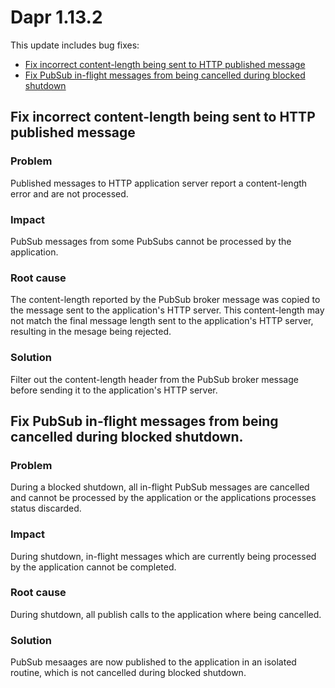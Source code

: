# Dapr 1.13.2

This update includes bug fixes:

- [Fix incorrect content-length being sent to HTTP published message](#fix-incorrect-content-length-being-sent-to-http-published-message)
- [Fix PubSub in-flight messages from being cancelled during blocked shutdown](#fix-pubsub-in-flight-messages-from-being-cancelled-during-blocked-shutdown)

## Fix incorrect content-length being sent to HTTP published message

### Problem

Published messages to HTTP application server report a content-length error and are not processed.

### Impact

PubSub messages from some PubSubs cannot be processed by the application.

### Root cause

The content-length reported by the PubSub broker message was copied to the message sent to the application's HTTP server.
This content-length may not match the final message length sent to the application's HTTP server, resulting in the mesage being rejected.

### Solution

Filter out the content-length header from the PubSub broker message before sending it to the application's HTTP server.

## Fix PubSub in-flight messages from being cancelled during blocked shutdown.

### Problem

During a blocked shutdown, all in-flight PubSub messages are cancelled and cannot be processed by the application or the applications processes status discarded.

### Impact

During shutdown, in-flight messages which are currently being processed by the application cannot be completed.

### Root cause

During shutdown, all publish calls to the application where being cancelled.

### Solution

PubSub mesaages are now published to the application in an isolated routine, which is not cancelled during blocked shutdown.
